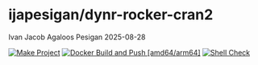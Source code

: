 ijapesigan/dynr-rocker-cran2
================
Ivan Jacob Agaloos Pesigan
2025-08-28

<!-- README.md is generated from .setup/readme/README.Rmd. Please edit that file -->

<!-- badges: start -->

[![Make
Project](https://github.com/ijapesigan/docker-dynr-rocker-cran2/actions/workflows/make.yml/badge.svg)](https://github.com/ijapesigan/docker-dynr-rocker-cran2/actions/workflows/make.yml)
[![Docker Build and Push
\[amd64/arm64\]](https://github.com/ijapesigan/docker-dynr-rocker-cran2/actions/workflows/docker-build-push-multi.yml/badge.svg)](https://github.com/ijapesigan/docker-dynr-rocker-cran2/actions/workflows/docker-build-push-multi.yml)
[![Shell
Check](https://github.com/ijapesigan/docker-dynr-rocker-cran2/actions/workflows/shellcheck.yml/badge.svg)](https://github.com/ijapesigan/docker-dynr-rocker-cran2/actions/workflows/shellcheck.yml)
<!-- badges: end -->
